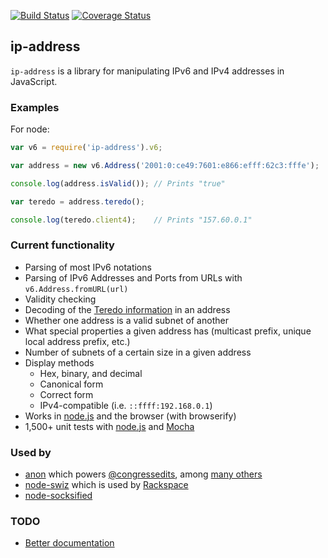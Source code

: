 [![Build Status](https://secure.travis-ci.org/beaugunderson/ip-address.png?branch=master)](http://travis-ci.org/beaugunderson/ip-address) [![Coverage Status](https://img.shields.io/coveralls/beaugunderson/ip-address.svg)](https://coveralls.io/r/beaugunderson/ip-address?branch=master)

## ip-address

`ip-address` is a library for manipulating IPv6 and IPv4 addresses in JavaScript.

### Examples

For node:

```js
var v6 = require('ip-address').v6;

var address = new v6.Address('2001:0:ce49:7601:e866:efff:62c3:fffe');

console.log(address.isValid()); // Prints "true"

var teredo = address.teredo();

console.log(teredo.client4);    // Prints "157.60.0.1"
```

### Current functionality

-    Parsing of most IPv6 notations
-    Parsing of IPv6 Addresses and Ports from URLs with `v6.Address.fromURL(url)`
-    Validity checking
-    Decoding of the [Teredo
     information](http://en.wikipedia.org/wiki/Teredo_tunneling#IPv6_addressing)
     in an address
-    Whether one address is a valid subnet of another
-    What special properties a given address has (multicast prefix, unique
     local address prefix, etc.)
-    Number of subnets of a certain size in a given address
-    Display methods
     -    Hex, binary, and decimal
     -    Canonical form
     -    Correct form
     -    IPv4-compatible (i.e. `::ffff:192.168.0.1`)
-    Works in [node.js](http://nodejs.org/) and the browser (with browserify)
-    1,500+ unit tests with [node.js](http://nodejs.org/) and
     [Mocha](http://visionmedia.github.com/mocha/)

### Used by

-    [anon](https://github.com/edsu/anon) which powers
     [@congressedits](https://twitter.com/congressedits), among
     [many others](https://github.com/edsu/anon#community)
-    [node-swiz](https://github.com/racker/node-swiz) which is used by [Rackspace](http://www.rackspace.com/)
-    [node-socksified](https://github.com/vially/node-socksified)

### TODO

-    [Better documentation](https://github.com/documentationjs/documentation)
